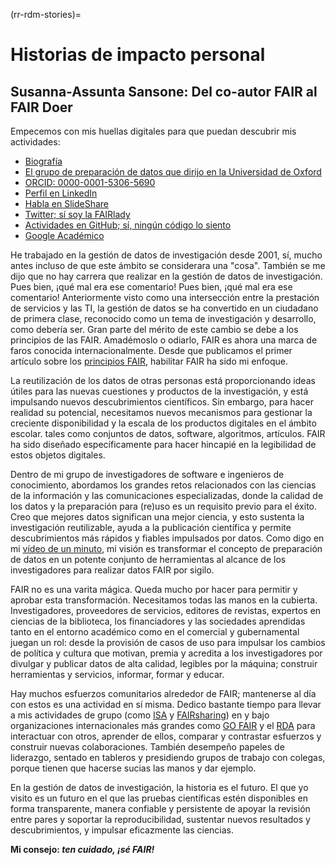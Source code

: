 (rr-rdm-stories)=
# Historias de impacto personal

## Susanna-Assunta Sansone: Del co-autor FAIR al FAIR Doer

Empecemos con mis huellas digitales para que puedan descubrir mis actividades:

- [Biografía](https://www.eng.ox.ac.uk/people/susanna-assunta-sansone)
- [El grupo de preparación de datos que dirijo en la Universidad de Oxford](https://sansonegroup.eng.ox.ac.uk)
- [ORCID: 0000-0001-5306-5690](https://orcid.org/0000-0001-5306-5690)
- [Perfil en LinkedIn](https://uk.linkedin.com/in/sasansone)
- [Habla en SlideShare](https://www.slideshare.net/SusannaSansone)
- [Twitter; sí soy la FAIRlady](https://twitter.com/SusannaASansone)
- [Actividades en GitHub; sí, ningún código lo siento](https://github.com/SusannaSansone)
- [Google Académico](https://scholar.google.co.uk/citations?user=gfJ8wsIAAAAJ&hl=en)

He trabajado en la gestión de datos de investigación desde 2001, sí, mucho antes incluso de que este ámbito se considerara una "cosa". También se me dijo que no hay carrera que realizar en la gestión de datos de investigación. Pues bien, ¡qué mal era ese comentario! Pues bien, ¡qué mal era ese comentario! Anteriormente visto como una intersección entre la prestación de servicios y las TI, la gestión de datos se ha convertido en un ciudadano de primera clase, reconocido como un tema de investigación y desarrollo, como debería ser. Gran parte del mérito de este cambio se debe a los principios de las FAIR. Amadémoslo o odiarlo, FAIR es ahora una marca de faros conocida internacionalmente. Desde que publicamos el primer artículo sobre los [principios FAIR](https://doi.org/10.1038/sdata.2016.18), habilitar FAIR ha sido mi enfoque.

La reutilización de los datos de otras personas está proporcionando ideas útiles para las nuevas cuestiones y productos de la investigación, y está impulsando nuevos descubrimientos científicos. Sin embargo, para hacer realidad su potencial, necesitamos nuevos mecanismos para gestionar la creciente disponibilidad y la escala de los productos digitales en el ámbito escolar. tales como conjuntos de datos, software, algoritmos, artículos. FAIR ha sido diseñado específicamente para hacer hincapié en la legibilidad de estos objetos digitales.

Dentro de mi grupo de investigadores de software e ingenieros de conocimiento, abordamos los grandes retos relacionados con las ciencias de la información y las comunicaciones especializadas, donde la calidad de los datos y la preparación para (re)uso es un requisito previo para el éxito. Creo que mejores datos significan una mejor ciencia, y esto sustenta la investigación reutilizable, ayuda a la publicación científica y permite descubrimientos más rápidos y fiables impulsados por datos. Como digo en mi [vídeo de un minuto](https://youtu.be/3VDw7XIulIk), mi visión es transformar el concepto de preparación de datos en un potente conjunto de herramientas al alcance de los investigadores para realizar datos FAIR por sigilo.

FAIR no es una varita mágica. Queda mucho por hacer para permitir y aprobar esta transformación. Necesitamos todas las manos en la cubierta. Investigadores, proveedores de servicios, editores de revistas, expertos en ciencias de la biblioteca, los financiadores y las sociedades aprendidas tanto en el entorno académico como en el comercial y gubernamental juegan un rol: desde la provisión de casos de uso para impulsar los cambios de política y cultura que motivan, premia y acredita a los investigadores por divulgar y publicar datos de alta calidad, legibles por la máquina; construir herramientas y servicios, informar, formar y educar.

Hay muchos esfuerzos comunitarios alrededor de FAIR; mantenerse al día con estos es una actividad en sí misma. Dedico bastante tiempo para llevar a mis actividades de grupo (como [ISA](https://isa-tools.org) y [FAIRsharing](https://fairsharing.org)) en y bajo organizaciones internacionales más grandes como [GO FAIR](https://www.go-fair.org/implementation-networks/overview/fair-strepo) y el [RDA](http://dx.doi.org/10.15497/RDA00030) para interactuar con otros, aprender de ellos, comparar y contrastar esfuerzos y construir nuevas colaboraciones. También desempeño papeles de liderazgo, sentado en tableros y presidiendo grupos de trabajo con colegas, porque tienen que hacerse sucias las manos y dar ejemplo.

En la gestión de datos de investigación, la historia es el futuro. El que yo visito es un futuro en el que las pruebas científicas estén disponibles en forma transparente, manera confiable y persistente de apoyar la revisión entre pares y soportar la reproducibilidad, sustentar nuevos resultados y descubrimientos, y impulsar eficazmente las ciencias.

**Mi consejo: _ten cuidado, ¡sé FAIR!_**
